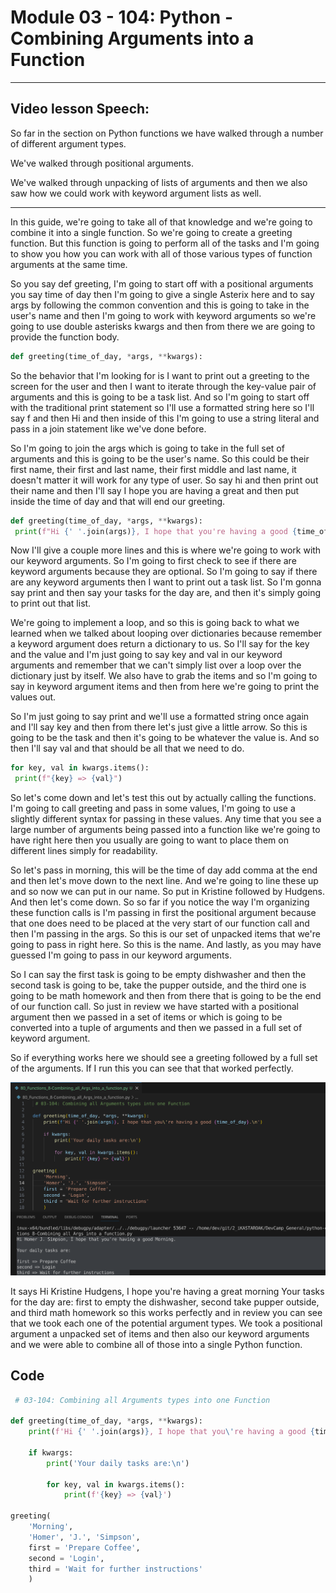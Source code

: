 # Module 03 - 104: Python - Combining Arguments into a Function



****

## Video lesson Speech:

So far in the section on Python functions we have walked through a number of different argument types.  

 We've walked through positional arguments.  

 We've walked through unpacking of lists of arguments and then we also saw how we could work with keyword argument lists as well.

****

In this guide, we're going to take all of that knowledge and we're 
going to combine it into a single function. So we're going to create a 
greeting function. But this function is going to perform all of the 
tasks and I'm going to show you how you can work with all of those 
various types of function arguments at the same time.

So you say def greeting, I'm going to start off with a positional 
arguments you say time of day then I'm going to give a single Asterix 
here and to say args by following the common convention and this is 
going to take in the user's name and then I'm going to work with keyword
 arguments so we're going to use double asterisks kwargs and then from 
there we are going to provide the function body.

```python
def greeting(time_of_day, *args, **kwargs):
```

So the behavior that I'm looking for is I want to print out a 
greeting to the screen for the user and then I want to iterate through 
the key-value pair of arguments and this is going to be a task list. And
 so I'm going to start off with the traditional print statement so I'll 
use a formatted string here so I'll say f and then Hi and then inside of
 this I'm going to use a string literal and pass in a join statement 
like we've done before.

So I'm going to join the args which is going to take in the full set 
of arguments and this is going to be the user's name. So this could be 
their first name, their first and last name, their first middle and last
 name, it doesn't matter it will work for any type of user. So say hi 
and then print out their name and then I'll say I hope you are having a 
great and then put inside the time of day and that will end our 
greeting.

```python
def greeting(time_of_day, *args, **kwargs):
 print(f"Hi {' '.join(args)}, I hope that you're having a good {time_of_day}")
```

Now I'll give a couple more lines and this is where we're going to 
work with our keyword arguments. So I'm going to first check to see if 
there are keyword arguments because they are optional. So I'm going to 
say if there are any keyword arguments then I want to print out a task 
list. So I'm gonna say print and then say your tasks for the day are, 
and then it's simply going to print out that list.

We're going to implement a loop, and so this is going back to what we
 learned when we talked about looping over dictionaries because remember
 a keyword argument does return a dictionary to us. So I'll say for the 
key and the value and I'm just going to say key and val in our keyword 
arguments and remember that we can't simply list over a loop over the 
dictionary just by itself. We also have to grab the items and so I'm 
going to say in keyword argument items and then from here we're going to
 print the values out.

So I'm just going to say print and we'll use a formatted string once 
again and I'll say key and then from there let's just give a little 
arrow. So this is going to be the task and then it's going to be 
whatever the value is. And so then I'll say val and that should be all 
that we need to do.

```python
for key, val in kwargs.items():
 print(f"{key} => {val}")
```

So let's come down and let's test this out by actually calling the 
functions. I'm going to call greeting and pass in some values, I'm going
 to use a slightly different syntax for passing in these values. Any 
time that you see a large number of arguments being passed into a 
function like we're going to have right here then you usually are going 
to want to place them on different lines simply for readability.

So let's pass in morning, this will be the time of day add comma at 
the end and then let's move down to the next line. And we're going to 
line these up and so now we can put in our name. So put in Kristine 
followed by Hudgens. And then let's come down. So so far if you notice 
the way I'm organizing these function calls is I'm passing in first the 
positional argument because that one does need to be placed at the very 
start of our function call and then I'm passing in the args. So this is 
our set of unpacked items that we're going to pass in right here. So 
this is the name. And lastly, as you may have guessed I'm going to pass 
in our keyword arguments.

So I can say the first task is going to be empty dishwasher and then 
the second task is going to be, take the pupper outside, and the third 
one is going to be math homework and then from there that is going to be
 the end of our function call. So just in review we have started with a 
positional argument then we passed in a set of items or which is going 
to be converted into a tuple of arguments and then we passed in a full 
set of keyword argument.

So if everything works here we should see a greeting followed by a 
full set of the arguments. If I run this you can see that that worked 
perfectly.

![large](./03-104_IMG1.png)

It says Hi Kristine Hudgens, I hope you're having a great morning 
Your tasks for the day are: first to empty the dishwasher, second take 
pupper outside, and third math homework so this works perfectly and in 
review you can see that we took each one of the potential argument 
types. We took a positional argument a unpacked set of items and then 
also our keyword arguments and we were able to combine all of those into
 a single Python function.

## Code

```python
 # 03-104: Combining all Arguments types into one Function

def greeting(time_of_day, *args, **kwargs):
    print(f'Hi {' '.join(args)}, I hope that you\'re having a good {time_of_day}.\n')

    if kwargs:
        print('Your daily tasks are:\n')

        for key, val in kwargs.items():
            print(f'{key} => {val}')

greeting(
    'Morning', 
    'Homer', 'J.', 'Simpson', 
    first = 'Prepare Coffee',
    second = 'Login',
    third = 'Wait for further instructions'
    )
```

